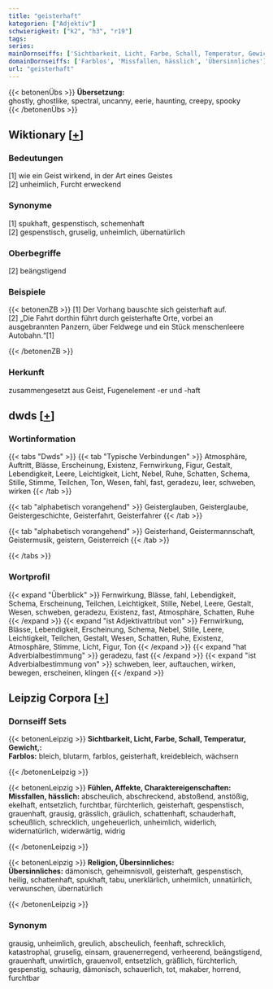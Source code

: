 ```yaml
---
title: "geisterhaft"
kategorien: ["Adjektiv"]
schwierigkeit: ["k2", "h3", "r19"]
tags:
series:
mainDornseiffs: ['Sichtbarkeit, Licht, Farbe, Schall, Temperatur, Gewicht,', 'Fühlen, Affekte, Charaktereigenschaften', 'Religion, Übersinnliches']
domainDornseiffs: ['Farblos', 'Missfallen, hässlich', 'Übersinnliches']
url: "geisterhaft"
---
```


{{< betonenÜbs >}}
**Übersetzung:**  
ghostly, ghostlike, spectral, uncanny, eerie, haunting, creepy, spooky  
{{< /betonenÜbs >}}

## Wiktionary [[+](https://de.wiktionary.org/wiki/geisterhaft)]

### Bedeutungen
[1] wie ein Geist wirkend, in der Art eines Geistes  
[2] unheimlich, Furcht erweckend  

### Synonyme
[1] spukhaft, gespenstisch, schemenhaft  
[2] gespenstisch, gruselig, unheimlich, übernatürlich  

### Oberbegriffe
[2] beängstigend  

### Beispiele
{{< betonenZB >}}
[1] Der Vorhang bauschte sich geisterhaft auf.  
[2] „Die Fahrt dorthin führt durch geisterhafte Orte, vorbei an ausgebrannten Panzern, über Feldwege und ein Stück menschenleere Autobahn.“[1]  

{{< /betonenZB >}}
### Herkunft
zusammengesetzt aus Geist, Fugenelement -er und -haft  



## dwds [[+](https://www.dwds.de/wb/geisterhaft)]

### Wortinformation
{{< tabs "Dwds" >}}
{{< tab "Typische Verbindungen" >}}
Atmosphäre, Auftritt, Blässe, Erscheinung, Existenz, Fernwirkung, Figur, Gestalt, Lebendigkeit, Leere, Leichtigkeit, Licht, Nebel, Ruhe, Schatten, Schema, Stille, Stimme, Teilchen, Ton, Wesen, fahl, fast, geradezu, leer, schweben, wirken
{{< /tab >}}

{{< tab "alphabetisch vorangehend" >}}
Geisterglauben, Geisterglaube, Geistergeschichte, Geisterfahrt, Geisterfahrer
{{< /tab >}}

{{< tab "alphabetisch vorangehend" >}}
Geisterhand, Geistermannschaft, Geistermusik, geistern, Geisterreich
{{< /tab >}}

{{< /tabs >}}

### Wortprofil
{{< expand "Überblick" >}} Fernwirkung, Blässe, fahl, Lebendigkeit, Schema, Erscheinung, Teilchen, Leichtigkeit, Stille, Nebel, Leere, Gestalt, Wesen, schweben, geradezu, Existenz, fast, Atmosphäre, Schatten, Ruhe {{< /expand >}}
{{< expand "ist Adjektivattribut von" >}} Fernwirkung, Blässe, Lebendigkeit, Erscheinung, Schema, Nebel, Stille, Leere, Leichtigkeit, Teilchen, Gestalt, Wesen, Schatten, Ruhe, Existenz, Atmosphäre, Stimme, Licht, Figur, Ton {{< /expand >}}
{{< expand "hat Adverbialbestimmung" >}} geradezu, fast {{< /expand >}}
{{< expand "ist Adverbialbestimmung von" >}} schweben, leer, auftauchen, wirken, bewegen, erscheinen, klingen {{< /expand >}}

## Leipzig Corpora [[+](https://corpora.uni-leipzig.de/en/res?word=geisterhaft&corpusId=deu_newscrawl-public_2018)]

### Dornseiff Sets
{{< betonenLeipzig >}}
**Sichtbarkeit, Licht, Farbe, Schall, Temperatur, Gewicht,:**  
**Farblos:** bleich, blutarm, farblos, geisterhaft, kreidebleich, wächsern  

{{< /betonenLeipzig >}}


{{< betonenLeipzig >}}
**Fühlen, Affekte, Charaktereigenschaften:**  
**Missfallen, hässlich:** abscheulich, abschreckend, abstoßend, anstößig, ekelhaft, entsetzlich, furchtbar, fürchterlich, geisterhaft, gespenstisch, grauenhaft, grausig, grässlich, gräulich, schattenhaft, schauderhaft, scheußlich, schrecklich, ungeheuerlich, unheimlich, widerlich, widernatürlich, widerwärtig, widrig  

{{< /betonenLeipzig >}}


{{< betonenLeipzig >}}
**Religion, Übersinnliches:**  
**Übersinnliches:** dämonisch, geheimnisvoll, geisterhaft, gespenstisch, heilig, schattenhaft, spukhaft, tabu, unerklärlich, unheimlich, unnatürlich, verwunschen, übernatürlich  

{{< /betonenLeipzig >}}

### Synonym
grausig, unheimlich, greulich, abscheulich, feenhaft, schrecklich, katastrophal, gruselig, einsam, grauenerregend, verheerend, beängstigend, grauenhaft, unwirtlich, grauenvoll, entsetzlich, gräßlich, fürchterlich, gespenstig, schaurig, dämonisch, schauerlich, tot, makaber, horrend, furchtbar

